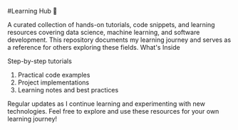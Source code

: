 #Learning Hub 🚀

A curated collection of hands-on tutorials, code snippets, and learning resources covering data science, machine learning, and software development. This repository documents my learning journey and serves as a reference for others exploring these fields.
What's Inside

Step-by-step tutorials
1. Practical code examples
2. Project implementations
3. Learning notes and best practices

Regular updates as I continue learning and experimenting with new technologies.
Feel free to explore and use these resources for your own learning journey!
